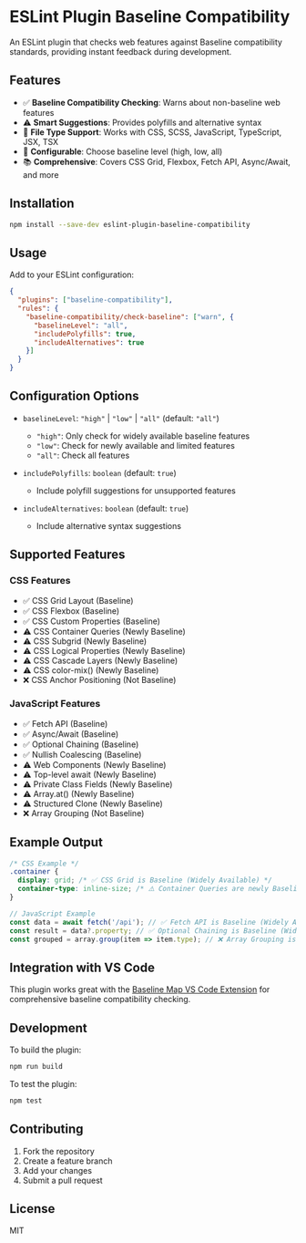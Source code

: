 # ESLint Plugin Baseline Compatibility

An ESLint plugin that checks web features against Baseline compatibility standards, providing instant feedback during development.

## Features

- ✅ **Baseline Compatibility Checking**: Warns about non-baseline web features
- ⚠️ **Smart Suggestions**: Provides polyfills and alternative syntax
- 🎯 **File Type Support**: Works with CSS, SCSS, JavaScript, TypeScript, JSX, TSX
- 🔧 **Configurable**: Choose baseline level (high, low, all)
- 📚 **Comprehensive**: Covers CSS Grid, Flexbox, Fetch API, Async/Await, and more

## Installation

```bash
npm install --save-dev eslint-plugin-baseline-compatibility
```

## Usage

Add to your ESLint configuration:

```json
{
  "plugins": ["baseline-compatibility"],
  "rules": {
    "baseline-compatibility/check-baseline": ["warn", {
      "baselineLevel": "all",
      "includePolyfills": true,
      "includeAlternatives": true
    }]
  }
}
```

## Configuration Options

- `baselineLevel`: `"high"` | `"low"` | `"all"` (default: `"all"`)
  - `"high"`: Only check for widely available baseline features
  - `"low"`: Check for newly available and limited features
  - `"all"`: Check all features

- `includePolyfills`: `boolean` (default: `true`)
  - Include polyfill suggestions for unsupported features

- `includeAlternatives`: `boolean` (default: `true`)
  - Include alternative syntax suggestions

## Supported Features

### CSS Features
- ✅ CSS Grid Layout (Baseline)
- ✅ CSS Flexbox (Baseline)
- ✅ CSS Custom Properties (Baseline)
- ⚠️ CSS Container Queries (Newly Baseline)
- ⚠️ CSS Subgrid (Newly Baseline)
- ⚠️ CSS Logical Properties (Newly Baseline)
- ⚠️ CSS Cascade Layers (Newly Baseline)
- ⚠️ CSS color-mix() (Newly Baseline)
- ❌ CSS Anchor Positioning (Not Baseline)

### JavaScript Features
- ✅ Fetch API (Baseline)
- ✅ Async/Await (Baseline)
- ✅ Optional Chaining (Baseline)
- ✅ Nullish Coalescing (Baseline)
- ⚠️ Web Components (Newly Baseline)
- ⚠️ Top-level await (Newly Baseline)
- ⚠️ Private Class Fields (Newly Baseline)
- ⚠️ Array.at() (Newly Baseline)
- ⚠️ Structured Clone (Newly Baseline)
- ❌ Array Grouping (Not Baseline)

## Example Output

```css
/* CSS Example */
.container {
  display: grid; /* ✅ CSS Grid is Baseline (Widely Available) */
  container-type: inline-size; /* ⚠️ Container Queries are newly Baseline - consider fallback for older browsers */
}
```

```javascript
// JavaScript Example
const data = await fetch('/api'); // ✅ Fetch API is Baseline (Widely Available)
const result = data?.property; // ✅ Optional Chaining is Baseline (Widely Available)
const grouped = array.group(item => item.type); // ❌ Array Grouping is not Baseline - needs polyfill
```

## Integration with VS Code

This plugin works great with the [Baseline Map VS Code Extension](https://marketplace.visualstudio.com/items?itemName=ckhadar.baseline-map-extension) for comprehensive baseline compatibility checking.

## Development

To build the plugin:

```bash
npm run build
```

To test the plugin:

```bash
npm test
```

## Contributing

1. Fork the repository
2. Create a feature branch
3. Add your changes
4. Submit a pull request

## License

MIT